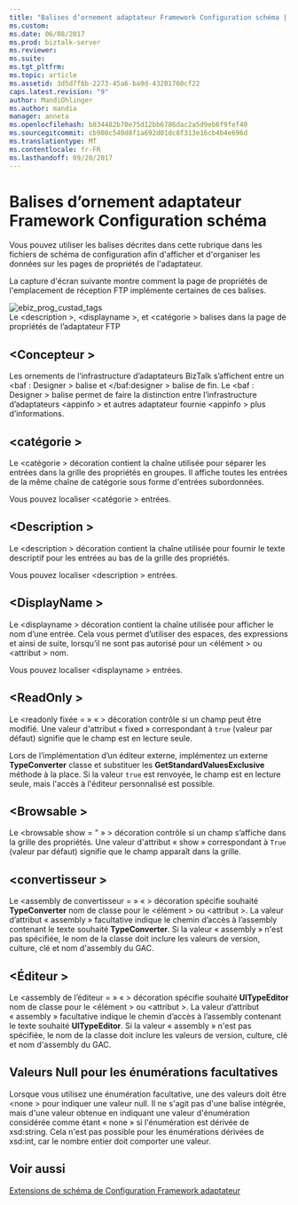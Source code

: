 ```yaml
---
title: "Balises d’ornement adaptateur Framework Configuration schéma | Documents Microsoft"
ms.custom: 
ms.date: 06/08/2017
ms.prod: biztalk-server
ms.reviewer: 
ms.suite: 
ms.tgt_pltfrm: 
ms.topic: article
ms.assetid: 3d5d7f6b-2273-45a6-ba9d-43201760cf22
caps.latest.revision: "9"
author: MandiOhlinger
ms.author: mandia
manager: anneta
ms.openlocfilehash: b834482b70e75d12bb6786dac2a5d9eb6f9fef40
ms.sourcegitcommit: cb908c540d8f1a692d01dc8f313e16cb4b4e696d
ms.translationtype: MT
ms.contentlocale: fr-FR
ms.lasthandoff: 09/20/2017
---
```

# <a name="adapter-framework-configuration-schema-decoration-tags"></a>Balises d’ornement adaptateur Framework Configuration schéma
Vous pouvez utiliser les balises décrites dans cette rubrique dans les fichiers de schéma de configuration afin d'afficher et d'organiser les données sur les pages de propriétés de l'adaptateur.  
  
 La capture d'écran suivante montre comment la page de propriétés de l'emplacement de réception FTP implémente certaines de ces balises.  
  
 ![](../core/media/ebiz-prog-custad-tags.gif "ebiz_prog_custad_tags")  
Le \<description >, \<displayname >, et \<catégorie > balises dans la page de propriétés de l’adaptateur FTP  
  
## <a name="designer"></a>\<Concepteur >  
 Les ornements de l’infrastructure d’adaptateurs BizTalk s’affichent entre un \<baf : Designer > balise et \</baf:designer > balise de fin. Le \<baf : Designer > balise permet de faire la distinction entre l’infrastructure d’adaptateurs \<appinfo > et autres adaptateur fournie \<appinfo > plus d’informations.  
  
## <a name="category"></a>\<catégorie >  
 Le \<catégorie > décoration contient la chaîne utilisée pour séparer les entrées dans la grille des propriétés en groupes. Il affiche toutes les entrées de la même chaîne de catégorie sous forme d'entrées subordonnées.  
  
 Vous pouvez localiser \<catégorie > entrées.  
  
## <a name="description"></a>\<Description >  
 Le \<description > décoration contient la chaîne utilisée pour fournir le texte descriptif pour les entrées au bas de la grille des propriétés.  
  
 Vous pouvez localiser \<description > entrées.  
  
## <a name="displayname"></a>\<DisplayName >  
 Le \<displayname > décoration contient la chaîne utilisée pour afficher le nom d’une entrée. Cela vous permet d’utiliser des espaces, des expressions et ainsi de suite, lorsqu’il ne sont pas autorisé pour un \<élément > ou \<attribut > nom.  
  
 Vous pouvez localiser \<displayname > entrées.  
  
## <a name="readonly"></a>\<ReadOnly >  
 Le \<readonly fixée = » « > décoration contrôle si un champ peut être modifié. Une valeur d'attribut « fixed » correspondant à `true` (valeur par défaut) signifie que le champ est en lecture seule.  
  
 Lors de l’implémentation d’un éditeur externe, implémentez un externe **TypeConverter** classe et substituer les **GetStandardValuesExclusive** méthode à la place. Si la valeur `true` est renvoyée, le champ est en lecture seule, mais l'accès à l'éditeur personnalisé est possible.  
  
## <a name="browsable"></a>\<Browsable >  
 Le \<browsable show = " » > décoration contrôle si un champ s’affiche dans la grille des propriétés. Une valeur d'attribut « show » correspondant à `True` (valeur par défaut) signifie que le champ apparaît dans la grille.  
  
## <a name="converter"></a>\<convertisseur >  
 Le \<assembly de convertisseur = » « > décoration spécifie souhaité **TypeConverter** nom de classe pour le \<élément > ou \<attribut >. La valeur d’attribut « assembly » facultative indique le chemin d’accès à l’assembly contenant le texte souhaité **TypeConverter**. Si la valeur « assembly » n'est pas spécifiée, le nom de la classe doit inclure les valeurs de version, culture, clé et nom d'assembly du GAC.  
  
## <a name="editor"></a>\<Éditeur >  
 Le \<assembly de l’éditeur = » « > décoration spécifie souhaité **UITypeEditor** nom de classe pour le \<élément > ou \<attribut >. La valeur d’attribut « assembly » facultative indique le chemin d’accès à l’assembly contenant le texte souhaité **UITypeEditor**. Si la valeur « assembly » n'est pas spécifiée, le nom de la classe doit inclure les valeurs de version, culture, clé et nom d'assembly du GAC.  
  
## <a name="null-values-for-optional-enumerations"></a>Valeurs Null pour les énumérations facultatives  
 Lorsque vous utilisez une énumération facultative, une des valeurs doit être \<none > pour indiquer une valeur null. Il ne s'agit pas d'une balise intégrée, mais d'une valeur obtenue en indiquant une valeur d'énumération considérée comme étant « none » si l'énumération est dérivée de xsd:string. Cela n'est pas possible pour les énumérations dérivées de xsd:int, car le nombre entier doit comporter une valeur.  
  
## <a name="see-also"></a>Voir aussi  
 [Extensions de schéma de Configuration Framework adaptateur](../core/adapter-framework-configuration-schema-extensions.md)